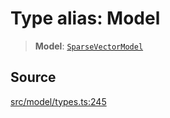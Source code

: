# Type alias: Model

> **Model**: [`SparseVectorModel`](../../../../../classes/SparseVectorModel.md)

## Source

[src/model/types.ts:245](https://github.com/dexaai/llm-tools/blob/1257af6/src/model/types.ts#L245)
